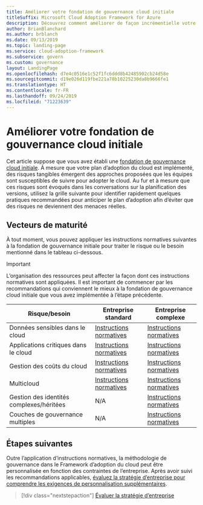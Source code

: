 ```yaml
---
title: Améliorer votre fondation de gouvernance cloud initiale
titleSuffix: Microsoft Cloud Adoption Framework for Azure
description: Découvrez comment améliorer de façon incrémentielle votre fondation de gouvernance cloud initiale.
author: BrianBlanchard
ms.author: brblanch
ms.date: 09/13/2019
ms.topic: landing-page
ms.service: cloud-adoption-framework
ms.subservice: govern
ms.custom: governance
layout: LandingPage
ms.openlocfilehash: d7e4c0516e1c52f1fc6ddd8b42485902cb24d58e
ms.sourcegitcommit: d19e026d119fbe221a78b10225230da8b9666fe1
ms.translationtype: HT
ms.contentlocale: fr-FR
ms.lasthandoff: 09/24/2019
ms.locfileid: "71223639"
---
```

# <a name="improve-your-initial-cloud-governance-foundation"></a>Améliorer votre fondation de gouvernance cloud initiale

Cet article suppose que vous avez établi une [fondation de gouvernance cloud initiale](./initial-foundation.md). À mesure que votre plan d’adoption du cloud est implémenté, des risques tangibles émergent des approches proposées que les équipes sont susceptibles de suivre pour adopter le cloud. Au fur et à mesure que ces risques sont évoqués dans les conversations sur la planification des versions, utilisez la grille suivante pour identifier rapidement quelques pratiques recommandées pour anticiper le plan d’adoption afin d’éviter que des risques ne deviennent des menaces réelles.

## <a name="maturity-vectors"></a>Vecteurs de maturité

À tout moment, vous pouvez appliquer les instructions normatives suivantes à la fondation de gouvernance initiale pour traiter le risque ou le besoin mentionné dans le tableau ci-dessous.

> [!IMPORTANT]
> L’organisation des ressources peut affecter la façon dont ces instructions normatives sont appliquées. Il est important de commencer par les recommandations qui conviennent le mieux à la fondation de gouvernance cloud initiale que vous avez implémentée à l’étape précédente.

|Risque/besoin | Entreprise standard | Entreprise complexe |
|---|---|---|
|Données sensibles dans le cloud|[Instructions normatives](./guides/standard/security-baseline-improvement.md)|[Instructions normatives](./guides/complex/security-baseline-improvement.md)|
|Applications critiques dans le cloud|[Instructions normatives](./guides/standard/resource-consistency-improvement.md)|[Instructions normatives](./guides/complex/resource-consistency-improvement.md)|
|Gestion des coûts du cloud|[Instructions normatives](./guides/standard/cost-management-improvement.md)|[Instructions normatives](./guides/complex/cost-management-improvement.md)|
|Multicloud|[Instructions normatives](./guides/standard/multicloud-improvement.md)|[Instructions normatives](./guides/complex/multicloud-improvement.md)|
|Gestion des identités complexes/héritées|N/A|[Instructions normatives](./guides/complex/identity-baseline-improvement.md)|
|Couches de gouvernance multiples|N/A|[Instructions normatives](./guides/complex/multiple-layers-of-governance.md)|

## <a name="next-steps"></a>Étapes suivantes

Outre l’application d’instructions normatives, la méthodologie de gouvernance dans le Framework d’adoption du cloud peut être personnalisée en fonction des contraintes de l’entreprise. Après avoir suivi les recommandations applicables, [évaluez la stratégie d’entreprise pour comprendre les exigences de personnalisation supplémentaires](./corporate-policy.md).

> [!div class="nextstepaction"]
> [Évaluer la stratégie d’entreprise](./corporate-policy.md)
